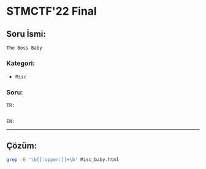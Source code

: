 # STMCTF'22 Final

## Soru İsmi:

`The Boss Baby`

### Kategori:
 - `Misc`

### Soru:
```
TR:


EN:

```

---

## Çözüm:
```bash
grep -E '\b[[:upper:]]+\b' Misc_baby.html
```
